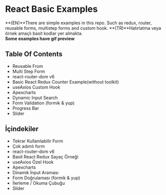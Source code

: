 # React Basic Examples

**(EN)**There are simple examples in this repo. Such as redux, router, reusable forms, multistep forms and custom hook.
**(TR)**Hatırlatma veya örnek amaçlı basit kodlar yer almakta.  
**Some examples have gif preview**

## Table Of Contents

- Reusable From
- Multi Step Form
- react-router-dom v6
- Basic React Redux Counter Example(without toolkit)
- useAxios Custom Hook
- Apexcharts
- Dynamic Input Search
- Form Validation (formik & yup)
- Progress Bar
- Slider

## İçindekiler

- Tekrar Kullanılabilir Form
- Çok adımlı form
- react-router-dom v6
- Basit React Redux Sayaç Örneği
- useAxios Özel Hook
- Apexcharts
- Dinamik İnput Araması
- Form Doğrulaması (formik & yup)
- İlerleme / Okuma Çubuğu
- Slider
